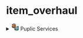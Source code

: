 # item_overhaul

<details>
<summary><img src="./doc/job_adertisements/puplic/icon_institutions_blank.png" width="20" /> Puplic Services</summary>

- Vanilla                               Mod
  <img src="./doc/Screenshot_109.png" /><img src="./doc/Screenshot_109.png" />

</details>

